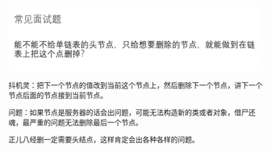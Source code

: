 ![1717827392248](images/notes/1717827392248.png)

抖机灵：把下一个节点的值改到当前这个节点上，然后删除下一个节点，讲下一个节点后面的节点接到当前节点。

问题：如果节点是服务器的话会出问题，可能无法构造新的类或者对象，借尸还魂，最严重的问题无法删除最后一个节点。

正儿八经删一定需要头结点，这样肯定会出各种各样的问题。
